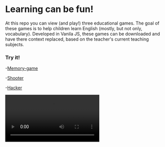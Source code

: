 # Learning can be fun!

At this repo you can view (and play!) three
educational games. The goal of these games is to help children learn English (mostly, but not only, vocabulary).
Developed in Vanila JS, these games can be downloaded and have there context replaced, based on the teacher's 
current teaching subjects. 

### Try it!
 
-[Memory-game](https://click123.s3.eu-west-2.amazonaws.com/GamesExample/memory/memoryActions.html)

-[Shooter](https://click123.s3.eu-west-2.amazonaws.com/GamesExample/Shooter/ShooterMarket.html)

-[Hacker](https://click123.s3.eu-west-2.amazonaws.com/GamesExample/Hacker/Hacker.html)

![Classup](https://click123.s3.eu-west-2.amazonaws.com/GamesExample/lesson.mp4)
 


 



 
